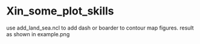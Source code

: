 # Xin_some_plot_skills

use add_land_sea.ncl to add dash or boarder to contour map figures.
result as shown in example.png
